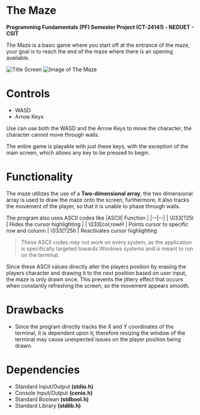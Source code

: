 # The Maze
**Programming Fundamentals (PF) Semester Project (CT-24141) - NEDUET - CSIT**

The Maze is a basic game where you start off at the entrance of the maze, your goal is to reach the end of the maze where there is an opening available.

![Title Screen](https://lh3.googleusercontent.com/pw/AP1GczMaFq15M4EpsdPWMiXm71oE9pa4TcDpOMTLp4rO8fXoLcfY9wBpvzwTvmwxDCq9t0zHCENTpqVAjBZe3aF0OA81_4gzzLVPak7KbkaF6KnWQiDHWXZdyL8NzqmPJoad5VKYh3cYbAoPz4EAAEY2qsG5=w657-h295-s-no?authuser=0)
![Image of The Maze](https://lh3.googleusercontent.com/pw/AP1GczPQHyrk0L8cSF5Y-1k-XnN2eQc9VYvW_uH1WP7I2zVyVG89HCNWE2KTXuLeE4dqRJ70j4SS_BCRjqx666Eg3EL7U7nys_2fSp9TrZR6R0hdlACwd5PNPJOCOJ8iQSM3wN-5XSLfaVUccSj9ySNduSEL=w304-h378-s-no?authuser=0)
# Controls
* WASD
* Arrow Keys

Use can use both the WASD and the Arrow Keys to move the character, the character cannot move through walls.

The entire game is playable with just these keys, with the exception of the main screen, which allows any key to be pressed to begin.

# Functionality
The maze utilizes the use of a **Two-dimensional array**, the two dimensional array is used to draw the maze onto the screen, furthermore, it also tracks the movement of the player, so that it is unable to phase through walls.

The program also uses ASCII codes like
|ASCII| Function |
|--|--|
| \033[?25l | Hides the cursor highlighting |
| \033[col;rowH | Points cursor to specific row and column
| \033[?25h | Reactivates cursor highlighting

> These ASCII codes may not work on every system, as the application is specifically targeted towards Windows systems and is meant to run on the terminal.

Since these ASCII values directly alter the players position by erasing the players character and drawing it to the next position based on user input, the maze is only drawn once. This prevents the jittery effect that occurs when constantly refreshing the screen, so the movement appears smooth.

# Drawbacks
* Since the program directly tracks the X and Y coordinates of the terminal, it is dependent upon it, therefore resizing the window of the terminal may cause unexpected issues on the player position being drawn.

# Dependencies
* Standard Input/Output **(stdio.h)**
* Console Input/Output **(conio.h)**
* Standard Boolean **(stdbool.h)**
* Standard Library **(stdlib.h)**
